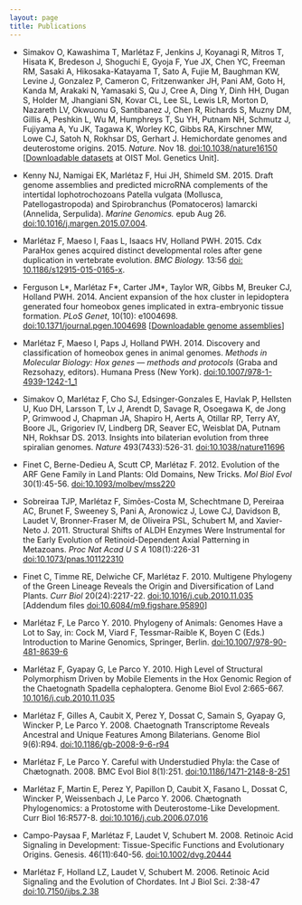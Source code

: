 ```yaml
---
layout: page
title: Publications
---
```


- Simakov O, Kawashima T, Marlétaz F, Jenkins J, Koyanagi R, Mitros T, Hisata K, Bredeson J, Shoguchi E, Gyoja F, Yue JX, Chen YC, Freeman RM, Sasaki A, Hikosaka-Katayama T, Sato A, Fujie M, Baughman KW, Levine J, Gonzalez P, Cameron C, Fritzenwanker JH, Pani AM, Goto H, Kanda M, Arakaki N, Yamasaki S, Qu J, Cree A, Ding Y, Dinh HH, Dugan S, Holder M, Jhangiani SN, Kovar CL, Lee SL, Lewis LR, Morton D, Nazareth LV, Okwuonu G, Santibanez J, Chen R, Richards S, Muzny DM, Gillis A, Peshkin L, Wu M, Humphreys T, Su YH, Putnam NH, Schmutz J, Fujiyama A, Yu JK, Tagawa K, Worley KC, Gibbs RA, Kirschner MW, Lowe CJ, Satoh N, Rokhsar DS, Gerhart J. Hemichordate genomes and deuterostome origins. 2015. *Nature.* Nov 18. [doi:10.1038/nature16150](http://dx.doi.org/10.1038/nature16150)   
[[Downloadable datasets](https://groups.oist.jp/molgenu/hemichordate-genomes) at OIST Mol. Genetics Unit].

- Kenny NJ, Namigai EK, Marlétaz F, Hui JH, Shimeld SM. 2015. Draft genome assemblies and predicted microRNA complements of the intertidal lophotrochozoans Patella vulgata (Mollusca, Patellogastropoda) and Spirobranchus (Pomatoceros) lamarcki (Annelida, Serpulida). *Marine  Genomics.* epub Aug 26. [doi:10.1016/j.margen.2015.07.004](http://dx.doi.org/10.1016/j.margen.2015.07.004). 

- Marlétaz F, Maeso I, Faas L, Isaacs HV, Holland PWH. 2015. Cdx ParaHox genes acquired distinct developmental roles after gene duplication in vertebrate evolution. *BMC Biology.* 13:56 [doi: 10.1186/s12915-015-0165-x](http://dx.doi.org/10.1186/s12915-015-0165-x).

- Ferguson L\*, Marlétaz F\*, Carter JM\*, Taylor WR, Gibbs M, Breuker CJ, Holland PWH. 2014. Ancient expansion of the hox cluster in lepidoptera generated four homeobox genes implicated in extra-embryonic tissue formation. *PLoS Genet*, 10(10): e1004698.  [doi:10.1371/journal.pgen.1004698](http://dx.doi.org/10.1371/journal.pgen.1004698) [[Downloadable genome assemblies](http://dx.doi.org/10.5287/bodleiandury.3)]

- Marlétaz F, Maeso I, Paps J, Holland PWH. 2014. Discovery and classification of homeobox genes in animal genomes. *Methods in Molecular Biology: Hox genes — methods and protocols* (Graba and Rezsohazy, editors). Humana Press (New York). [doi:10.1007/978-1-4939-1242-1_1](http://dx.doi.org/10.1007/978-1-4939-1242-1_1)

- Simakov O, Marlétaz F, Cho SJ, Edsinger-Gonzales E, Havlak P, Hellsten U, Kuo DH, Larsson T, Lv J, Arendt D, Savage R, Osoegawa K, de Jong P, Grimwood J, Chapman JA, Shapiro H, Aerts A, Otillar RP, Terry AY, Boore JL, Grigoriev IV, Lindberg DR, Seaver EC, Weisblat DA, Putnam NH, Rokhsar DS. 2013. Insights into bilaterian evolution from three spiralian genomes. *Nature* 493(7433):526-31. [doi:10.1038/nature11696](http://dx.doi.org/10.1038/nature11696/)

- Finet C, Berne-Dedieu A, Scutt CP, Marlétaz F. 2012. Evolution of the ARF Gene Family in Land Plants: Old Domains, New Tricks. *Mol Biol Evol* 30(1):45-56. [doi:10.1093/molbev/mss220](http://dx.doi.org/10.1093/molbev/mss220)

- Sobreiraa TJP, Marlétaz F, Simões-Costa M, Schechtmane D, Pereiraa AC, Brunet F, Sweeney S, Pani A, Aronowicz J, Lowe CJ,  Davidson B, Laudet V, Bronner-Fraser M, de Oliveira PSL, Schubert M, and Xavier-Neto J. 2011. Structural Shifts of ALDH Enzymes Were Instrumental for the Early Evolution of Retinoid-Dependent Axial Patterning in Metazoans. *Proc Nat Acad U S A* 108(1):226-31  [doi:10.1073/pnas.101122310](http://dx.doi.org/10.1073/pnas.1011223108)

- Finet C, Timme RE, Delwiche CF, Marlétaz F. 2010. Multigene Phylogeny of the Green Lineage Reveals the Origin and Diversification of Land Plants. *Curr Biol* 20(24):2217-22. [doi:10.1016/j.cub.2010.11.035](http://dx.doi.org/10.1016/j.cub.2010.11.035) [Addendum files [doi:10.6084/m9.figshare.95890](http://dx.doi.org/10.6084/m9.figshare.95890)]

- Marlétaz F, Le Parco Y. 2010. Phylogeny of Animals: Genomes Have a Lot to Say, in: Cock M, Viard F, Tessmar-Raible K, Boyen C (Eds.) Introduction to Marine Genomics, Springer, Berlin. [doi:10.1007/978-90-481-8639-6](http://dx.doi.org/10.1007/978-90-481-8639-6)
- Marlétaz F, Gyapay G, Le Parco Y. 2010. High Level of Structural Polymorphism Driven by Mobile Elements in the Hox Genomic Region of the Chaetognath Spadella cephaloptera. Genome Biol Evol 2:665-667. [10.1016/j.cub.2010.11.035](http://dx.doi.org/10.1016/j.cub.2010.11.035)

- Marlétaz F, Gilles A, Caubit X, Perez Y, Dossat C, Samain S, Gyapay G, Wincker P, Le Parco Y. 2008. Chaetognath Transcriptome Reveals Ancestral and Unique Features Among Bilaterians. Genome Biol  9(6):R94. [doi:10.1186/gb-2008-9-6-r94](http://dx.doi.org/10.1186/gb-2008-9-6-r94)

- Marlétaz F, Le Parco Y. Careful with Understudied Phyla: the Case of Chætognath. 2008. BMC Evol Biol 8(1):251.  [doi:10.1186/1471-2148-8-251](http://dx.doi.org/10.1186/1471-2148-8-251)

- Marlétaz F, Martin E, Perez Y, Papillon D, Caubit X, Fasano L, Dossat C, Wincker P, Weissenbach J, Le Parco Y. 2006. Chætognath Phylogenomics: a Protostome with Deuterostome-Like Development.  Curr Biol 16:R577-8. [doi:10.1016/j.cub.2006.07.016](http://dx.doi.org/10.1016/j.cub.2006.07.016)

- Campo-Paysaa F, Marlétaz F, Laudet V, Schubert M. 2008. Retinoic Acid Signaling in Development: Tissue-Specific Functions and Evolutionary Origins. Genesis. 46(11):640-56. [doi:10.1002/dvg.20444](http://dx.doi.org/10.1002/dvg.20444)

- Marlétaz F, Holland LZ, Laudet V, Schubert M. 2006. Retinoic Acid Signaling and the Evolution of Chordates. Int J Biol Sci. 2:38-47 [doi:10.7150/ijbs.2.38](http://dx.doi.org/10.7150/ijbs.2.38)
